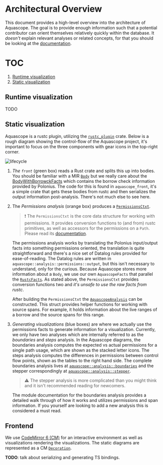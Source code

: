 # Architectural Overview

This document provides a high-level overview into the architecture of Aquascope. The goal is to provide enough information such that a potential contributor can orient themselves relatively quickly within the database. It _doesn't_ explain relevant analyses or related concepts, for that you should be looking at the [documentation](https://cognitive-engineering-lab.github.io/aquascope/doc/aquascope/).

# TOC

1. [Runtime visualization](#runtime-visualization)
2. [Static visualization](#static-visualization)

## Runtime visualization

TODO

## Static visualization

Aquascope is a rustc plugin, utilizing the [`rustc_plugin`](https://github.com/willcrichton/flowistry) crate. Below is a rough diagram showing the control-flow of the Aquascope project, it's important to focus on the three components with gear icons in the top-right corner.

![lifecycle](https://github.com/cognitive-engineering-lab/aquascope/assets/20209337/005e10e6-d3d0-42dd-a048-8244aeab2961)

1. _The `front`_ (green box) reads a Rust crate and splits this up into bodies. You should be familiar with a MIR [`Body`](https://doc.rust-lang.org/nightly/nightly-rustc/rustc_middle/mir/struct.Body.html) but we really care about the [BodyWithBorrowckFacts](https://doc.rust-lang.org/nightly/nightly-rustc/rustc_borrowck/struct.BodyWithBorrowckFacts.html) which contains the borrow check information provided by Polonius. The code for this is found in `aquascope_front`, it's a simple crate that gets these bodies from rustc and then serializes the output information post-analysis. There's not much else to see here.

2. The _Permissions analysis_ (orange box) produces a [`PermissionsCtxt`](https://cognitive-engineering-lab.github.io/aquascope/doc/aquascope/analysis/permissions/struct.PermissionsCtxt.html).

   > :exclamation: The `PermissionsCtxt` is the core data structure for working with permissions. It provides conversion functions to (and from) rustc primitives, as well as accessors for the permissions on a `Path`. Please read its [documentation](https://cognitive-engineering-lab.github.io/aquascope/doc/aquascope/analysis/permissions/struct.PermissionsCtxt.html).

   The permissions analysis works by translating the Polonius input/output facts into something permissions oriented, the translation is quite straightforward and there's a nice set of Datalog rules provided for ease-of-reading. The Datalog rules are written in `aquascope::analysis::permissions::output`, but this isn't necessary to understand, only for the curious. Because Aquascope stores more information about a `Body`, we use our own `AquascopeFacts` that parallel the [`RustcFacts`](https://doc.rust-lang.org/nightly/nightly-rustc/rustc_borrowck/consumers/struct.RustcFacts.html). As stated above, the `PermissionsCtxt` provides conversion functions two and _it's unsafe to use the raw facts from rustc_.

   After building the `PermissionsCtxt` the [`AquascopeAnalysis`](https://cognitive-engineering-lab.github.io/aquascope/doc/aquascope/analysis/struct.AquascopeAnalysis.html) can be constructed. This struct provides helper functions for working with source spans. For example, it holds information about the live ranges of a borrow and the source spans for this range.

3. _Generating visualizations_ (blue boxes) are where we actually use the permissions facts to generate information for a visualization. Currently, we only have two analyses which are internally referred to as the _boundaries_ and _steps_ analysis. In the Aquascope diagrams, the boundaries analysis computes the expected vs actual permissions for a single path usage, which are shown as the stacked letter icons. The steps analysis computes the differences in permissions between control flow points, shown as the tables to the right hand side. The complete boundaries analysis lives at [`aquascope::analysis::boundaries`](https://cognitive-engineering-lab.github.io/aquascope/doc/aquascope/analysis/boundaries/index.html) and the stepper correspondingly at [`aquascope::analysis::stepper`](https://cognitive-engineering-lab.github.io/aquascope/doc/aquascope/analysis/stepper/index.html).

   > :warning: The stepper analysis is more complicated than you might think and it isn't recommended reading for newcomers.

   The module documentation for the boundaries analysis provides a detailed walk through of how it works and utilizes permissions and span information. If you yourself are looking to add a new analysis this is considered a must read.

## Frontend

We use [CodeMirror 6 (CM)](https://codemirror.net) for an interactive environment as well as visualizations rendering the visualizations. The static diagrams are represented as a CM [`Decoration`](https://codemirror.net/docs/ref/#view.Decoration).

**TODO**: talk about serializing and generating TS bindings.
